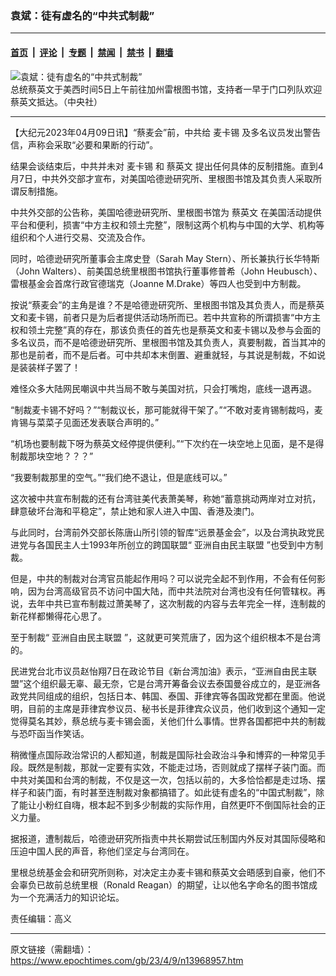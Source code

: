 ### 袁斌：徒有虚名的“中共式制裁”

---

#### [首页](../../../..?n13968957) &nbsp;|&nbsp; [评论](../../../../../epoch-comment?n13968957) &nbsp;|&nbsp; [专题](../../../../../epoch-special?n13968957) &nbsp;|&nbsp; [禁闻](../../../../../epoch-news?n13968957) &nbsp;|&nbsp; [禁书](../../../../../books?n13968957) &nbsp;|&nbsp; [翻墙](https://github.com/gfw-breaker/nogfw/blob/master/README.md?n13968957)


<div><img alt="袁斌：徒有虚名的“中共式制裁”" class="attachment-djy_600_400 size-djy_600_400 wp-post-image" src="https://i.epochtimes.com/assets/uploads/2023/04/id13968962-608029-.jpeg"/>
<div class="caption">
 总统蔡英文于美西时间5日上午前往加州雷根图书馆，支持者一早于门口列队欢迎蔡英文抵达。（中央社）
</div></div><hr/><div class="post_content" id="artbody" itemprop="articleBody">
 <!-- article content begin -->
 <p>
  【大纪元2023年04月09日讯】“蔡麦会”前，中共给
  <ok href="https://www.epochtimes.com/gb/tag/%E9%BA%A6%E5%8D%A1%E9%94%A1.html">
   麦卡锡
  </ok>
  及多名议员发出警告信，声称会采取“必要和果断的行动”。
 </p>
 <p>
  结果会谈结束后，中共并未对
  <ok href="https://www.epochtimes.com/gb/tag/%E9%BA%A6%E5%8D%A1%E9%94%A1.html">
   麦卡锡
  </ok>
  和
  <ok href="https://www.epochtimes.com/gb/tag/%E8%94%A1%E8%8B%B1%E6%96%87.html">
   蔡英文
  </ok>
  提出任何具体的反制措施。直到4月7日，中共外交部才宣布，对美国哈德逊研究所、里根图书馆及其负责人采取所谓反制措施。
 </p>
 <p>
  中共外交部的公告称，美国哈德逊研究所、里根图书馆为
  <ok href="https://www.epochtimes.com/gb/tag/%E8%94%A1%E8%8B%B1%E6%96%87.html">
   蔡英文
  </ok>
  在美国活动提供平台和便利，损害“中方主权和领土完整”，限制这两个机构与中国的大学、机构等组织和个人进行交易、交流及合作。
 </p>
 <p>
  同时，哈德逊研究所董事会主席史登（Sarah May Stern）、所长兼执行长华特斯（John Walters）、前美国总统里根图书馆执行董事修普希（John Heubusch）、雷根基金会首席行政官德瑞克（Joanne M.Drake）等四人也受到中方制裁。
 </p>
 <p>
  按说“蔡麦会”的主角是谁？不是哈德逊研究所、里根图书馆及其负责人，而是蔡英文和麦卡锡，前者只是为后者提供活动场所而已。若中共宣称的所谓损害“中方主权和领土完整”真的存在，那该负责任的首先也是蔡英文和麦卡锡以及参与会面的多名议员，而不是哈德逊研究所、里根图书馆及其负责人，真要制裁，首当其冲的那也是前者，而不是后者。可中共却本末倒置、避重就轻，与其说是制裁，不如说是装装样子罢了！
 </p>
 <p>
  难怪众多大陆网民嘲讽中共当局不敢与美国对抗，只会打嘴炮，底线一退再退。
 </p>
 <p>
  “制裁麦卡锡不好吗？”“制裁议长，那可能就得干架了。”“不敢对麦肯锡制裁吗，麦肯锡与菜菜子见面还发表联合声明的。”
 </p>
 <p>
  “机场也要制裁下呀为蔡英文经停提供便利。”“下次约在一块空地上见面，是不是得制裁那块空地？？？”
 </p>
 <p>
  “我要制裁那里的空气。”“我们绝不退让，但是底线可以。”
 </p>
 <p>
  这次被中共宣布制裁的还有台湾驻美代表萧美琴，称她“蓄意挑动两岸对立对抗，肆意破坏台海和平稳定”，禁止她和家人进入中国、香港及澳门。
 </p>
 <p>
  与此同时，台湾前外交部长陈唐山所引领的智库“远景基金会”，以及台湾执政党民进党与各国民主人士1993年所创立的跨国联盟“
  <ok href="https://www.epochtimes.com/gb/tag/%E4%BA%9A%E6%B4%B2%E8%87%AA%E7%94%B1%E6%B0%91%E4%B8%BB%E8%81%94%E7%9B%9F.html">
   亚洲自由民主联盟
  </ok>
  ”也受到中方制裁。
 </p>
 <p>
  但是，中共的制裁对台湾官员能起作用吗？可以说完全起不到作用，不会有任何影响，因为台湾高级官员不访问中国大陆，而中共法院对台湾也没有任何管辖权。再说，去年中共已宣布制裁过萧美琴了，这次制裁的内容与去年完全一样，连制裁的新花样都懒得花心思了。
 </p>
 <p>
  至于制裁“
  <ok href="https://www.epochtimes.com/gb/tag/%E4%BA%9A%E6%B4%B2%E8%87%AA%E7%94%B1%E6%B0%91%E4%B8%BB%E8%81%94%E7%9B%9F.html">
   亚洲自由民主联盟
  </ok>
  ”，这就更可笑荒唐了，因为这个组织根本不是台湾的。
 </p>
 <p>
  民进党台北市议员赵怡翔7日在政论节目《新台湾加油》表示，“亚洲自由民主联盟”这个组织最无辜、最无奈，它是台湾开筹备会议去泰国曼谷成立的，是亚洲各政党共同组成的组织，包括日本、韩国、泰国、菲律宾等各国政党都在里面。他说明，目前的主席是菲律宾参议员、秘书长是菲律宾众议员，他们收到这个通知一定觉得莫名其妙，蔡总统与麦卡锡会面，关他们什么事情。世界各国都把中共的制裁与恐吓函当作笑话。
 </p>
 <p>
  稍微懂点国际政治常识的人都知道，制裁是国际社会政治斗争和博弈的一种常见手段。既然是制裁，那就一定要有实效，不能走过场，否则就成了摆样子装门面。而中共对美国和台湾的制裁，不仅是这一次，包括以前的，大多恰恰都是走过场、摆样子和装门面，有时甚至连制裁对象都搞错了。如此徒有虚名的“中国式制裁”，除了能让小粉红自嗨，根本起不到多少制裁的实际作用，自然更吓不倒国际社会的正义力量。
 </p>
 <p>
  据报道，遭制裁后，哈德逊研究所指责中共长期尝试压制国内外反对其国际侵略和压迫中国人民的声音，称他们坚定与台湾同在。
 </p>
 <p>
  里根总统基金会和研究所则称，对决定主办麦卡锡和蔡英文会晤感到自豪，他们不会辜负已故前总统里根（Ronald Reagan）的期望，让以他名字命名的图书馆成为一个充满活力的知识论坛。
 </p>
 <p>
  责任编辑：高义
 </p>
 <!-- article content end -->
 <div id="below_article_ad">
 </div>
</div>


---

原文链接（需翻墙）：https://www.epochtimes.com/gb/23/4/9/n13968957.htm